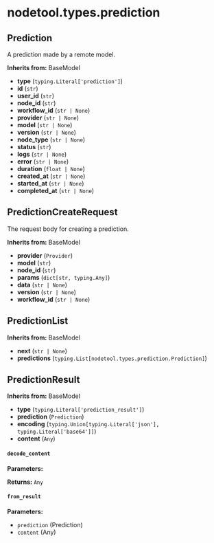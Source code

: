 # nodetool.types.prediction

## Prediction

A prediction made by a remote model.

**Inherits from:** BaseModel

- **type** (`typing.Literal['prediction']`)
- **id** (`str`)
- **user_id** (`str`)
- **node_id** (`str`)
- **workflow_id** (`str | None`)
- **provider** (`str | None`)
- **model** (`str | None`)
- **version** (`str | None`)
- **node_type** (`str | None`)
- **status** (`str`)
- **logs** (`str | None`)
- **error** (`str | None`)
- **duration** (`float | None`)
- **created_at** (`str | None`)
- **started_at** (`str | None`)
- **completed_at** (`str | None`)

## PredictionCreateRequest

The request body for creating a prediction.

**Inherits from:** BaseModel

- **provider** (`Provider`)
- **model** (`str`)
- **node_id** (`str`)
- **params** (`dict[str, typing.Any]`)
- **data** (`str | None`)
- **version** (`str | None`)
- **workflow_id** (`str | None`)

## PredictionList

**Inherits from:** BaseModel

- **next** (`str | None`)
- **predictions** (`typing.List[nodetool.types.prediction.Prediction]`)

## PredictionResult

**Inherits from:** BaseModel

- **type** (`typing.Literal['prediction_result']`)
- **prediction** (`Prediction`)
- **encoding** (`typing.Union[typing.Literal['json'], typing.Literal['base64']]`)
- **content** (`Any`)

#### `decode_content`

**Parameters:**


**Returns:** `Any`

#### `from_result`

**Parameters:**

- `prediction` (Prediction)
- `content` (Any)

